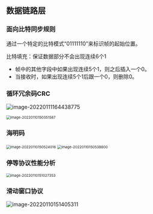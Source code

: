 ## 数据链路层

### 面向比特同步规则

通过一个特定的比特模式“01111110”来标识帧的起始位置。

比特填充：保证数据部分不会出现连续6个1

- 帧中的其他字段中如果出现连续5个1，则之后插入一个0。
- 当接收时，如果出现连续5个1后跟一个0，则删除0。

### 循环冗余码CRC

![image-20220111164438775](https://ln-markdown-image-bucket.oss-cn-beijing.aliyuncs.com/img/image-20220111164438775.png)

<img src="https://ln-markdown-image-bucket.oss-cn-beijing.aliyuncs.com/img/image-20220110150351587.png" alt="image-20220110150351587" style="zoom: 67%;" />

### 海明码

<img src="https://ln-markdown-image-bucket.oss-cn-beijing.aliyuncs.com/img/image-20220110150524016.png" alt="image-20220110150524016" style="zoom:67%;" />

<img src="https://ln-markdown-image-bucket.oss-cn-beijing.aliyuncs.com/img/image-20220110150538800.png" alt="image-20220110150538800" style="zoom:67%;" />

### 停等协议性能分析

<img src="https://ln-markdown-image-bucket.oss-cn-beijing.aliyuncs.com/img/image-20220110151027353.png" alt="image-20220110151027353" style="zoom:67%;" />

### 滑动窗口协议

![image-20220110151405311](https://ln-markdown-image-bucket.oss-cn-beijing.aliyuncs.com/img/image-20220110151405311.png)

